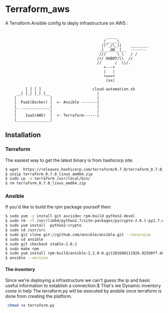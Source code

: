 # Terraform_aws

A Terraform Ansible config to deply infrastructure on AWS :

```

                                             _____                               
                                            /_____\      
                                           |[^_/\_]|    ________
                                          _|___@@__|__  -------                          
                                          ///     \_\   / /                          
                                         /// HUBOT/\\  //                         
                                         //      /  \\/.     
                                            +---+                            
                                            |   |                            
                                            +===+                            
                                             |xx|  

         [ ] [ ]                       cloud-automation.sh
     __[ ]_[ ]_[ ]__                     |
    |               |                    |
    |  PaaS(Docker) |  <- Ansible -------|
    |_ _____________|                    |
    |               |                    |
    |    IaaS(AWS)  |  <- Terraform------|
    |_______________|

```
## Installation

### Terraform
The easiest way to get the latest binary is 
from hashicorp site:

```bash
$ wget  https://releases.hashicorp.com/terraform/0.7.0/terraform_0.7.0_linux_amd64.zip
$ unzip terraform_0.7.0_linux_amd64.zip 
$ sudo cp -a terraform /usr/local/bin/
$ rm terraform_0.7.0_linux_amd64.zip 
```

### Ansible
If you'd like to build the rpm package yourself then:

```bash
$ sudo yum -y install git asciidoc rpm-build python2-devel
$ sudo rm -rf /usr/lib64/python2.7/site-packages/pycrypto-2.6.1-py2.7.egg-info*
$ sudo yum install  python2-crypto
$ sudo cd /usr/src
$ sudo git clone git://github.com/ansible/ansible.git --recursive
$ sudo cd ansible
$ sudo git checkout stable-2.0.1
$ sudo make rpm
$ sudo yum install rpm-build/ansible-2.2.0-0.git201608111926.925b0ff.devel.el7.centos.noarch.rpm
$ ansible --version
```
#### The inventory
Since we're deploying a infrastructure we can't guess the ip and basic useful information to establish a connection.$
That's we Dynamic inventory come in help 
The terraform.py will be executed by ansbile once terraform is done from creating the platform.

```bash
 chmod +x terraform.py
``` 

